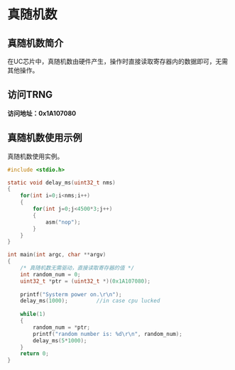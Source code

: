 # 真随机数 #
## 真随机数简介 ##
在UC芯片中，真随机数由硬件产生，操作时直接读取寄存器内的数据即可，无需其他操作。
## 访问TRNG ##
**访问地址：0x1A107080**

## 真随机数使用示例 ##
真随机数使用实例。
```C
#include <stdio.h>

static void delay_ms(uint32_t nms)
{
    for(int i=0;i<nms;i++)
    {
        for(int j=0;j<4500*3;j++)
        {
            asm("nop");
        }
    }
}

int main(int argc, char **argv)
{
	/* 真随机数无需驱动，直接读取寄存器的值 */
	int random_num = 0;
	uint32_t *ptr = (uint32_t *)(0x1A107080);
	
	printf("Systerm power on.\r\n");
	delay_ms(1000);			//in case cpu lucked
	
	while(1)
	{
		random_num = *ptr;
		printf("random number is: %d\r\n", random_num);
		delay_ms(5*1000);
	}
	return 0;
}
```

